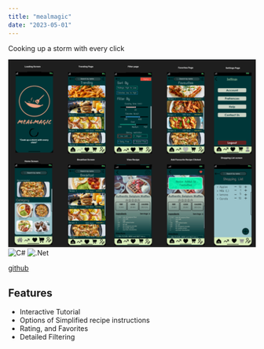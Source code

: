 ```yaml
---
title: "mealmagic"
date: "2023-05-01"
---
```

<p>
  Cooking up a storm with every click
</p>


![plot](https://raw.githubusercontent.com/terryfu2/terryfu2.github.io/v4/content/projects/imgs/demoMealmagic.png)
![C#](https://img.shields.io/badge/c%23-%23239120.svg?style=for-the-badge&logo=csharp&logoColor=white) ![.Net](https://img.shields.io/badge/.NET-5C2D91?style=for-the-badge&logo=.net&logoColor=white)

[github](https://github.com/terryfu2/mealmagic)

## Features
- Interactive Tutorial
- Options of Simplified recipe instructions
- Rating, and Favorites
- Detailed Filtering
  